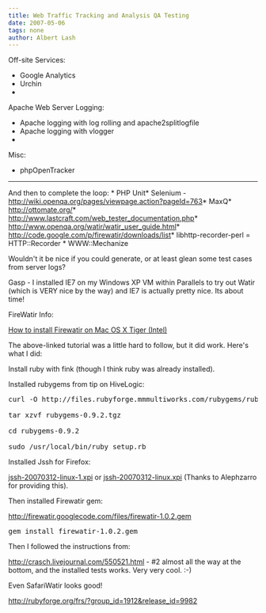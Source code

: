 ```yaml
---
title: Web Traffic Tracking and Analysis QA Testing
date: 2007-05-06
tags: none
author: Albert Lash
---
```

Off-site Services:

<ul><li>Google Analytics</li><li>Urchin</li><li></li></ul>

Apache Web Server Logging:

<ul><li>Apache logging with log rolling and apache2splitlogfile</li><li>Apache logging with vlogger</li><li></li></ul>

Misc:

<ul><li>phpOpenTracker</li></ul><hr/>

And then to complete the loop: * PHP Unit* Selenium - <a href="http://wiki.openqa.org/pages/viewpage.action?pageId=763">http://wiki.openqa.org/pages/viewpage.action?pageId=763</a>* MaxQ* <a href="http://ottomate.org/">http://ottomate.org/</a>* http://www.lastcraft.com/web_tester_documentation.php* http://www.openqa.org/watir/watir_user_guide.html* http://code.google.com/p/firewatir/downloads/list* libhttp-recorder-perl = HTTP::Recorder  * WWW::Mechanize

Wouldn't it be nice if you could generate, or at least glean some test cases from server logs?

Gasp - I installed IE7 on my Windows XP VM within Parallels to try out Watir (which is VERY nice by the way) and IE7 is actually pretty nice. Its about time!

FireWatir Info:

<a href="http://crasch.livejournal.com/550521.html">How to install Firewatir on Mac OS X Tiger (Intel)</a>

The above-linked tutorial was a little hard to follow, but it did work. Here's what I did:

Install ruby with fink (though I think ruby was already installed).

Installed rubygems from tip on HiveLogic:

<pre>curl -O http://files.rubyforge.mmmultiworks.com/rubygems/rubygems-0.9.2.tgz

tar xzvf rubygems-0.9.2.tgz

cd rubygems-0.9.2

sudo /usr/local/bin/ruby setup.rb</pre>

Installed Jssh for Firefox:

<a href="http://albert.lash.googlepages.com/jssh-20070312-linux-1.xpi">jssh-20070312-linux-1.xpi</a> or <a href="http://alephzarro.com/files/jssh-20070312-linux.xpi">jssh-20070312-linux.xpi</a> (Thanks to Alephzarro for providing this).

Then installed Firewatir gem:

<a href="http://firewatir.googlecode.com/files/firewatir-1.0.2.gem">http://firewatir.googlecode.com/files/firewatir-1.0.2.gem</a>

<pre>gem install firewatir-1.0.2.gem</pre>

Then I followed the instructions from:

<a href="http://crasch.livejournal.com/550521.html">http://crasch.livejournal.com/550521.html</a> - #2 almost all the way at the bottom, and the installed tests works.  Very very cool. :-)

Even SafariWatir looks good!

<a href="http://rubyforge.org/frs/?group_id=1912&release_id=9982">http://rubyforge.org/frs/?group_id=1912&release_id=9982</a>

